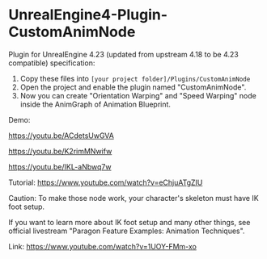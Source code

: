 # UnrealEngine4-Plugin-CustomAnimNode
Plugin for UnrealEngine 4.23 (updated from upstream 4.18 to be 4.23 compatible)
specification:

1. Copy these files into `[your project folder]/Plugins/CustomAnimNode`
2. Open the project and enable the plugin named "CustomAnimNode".
3. Now you can create "Orientation Warping" and "Speed Warping" node inside the AnimGraph of Animation Blueprint.

Demo:

https://youtu.be/ACdetsUwGVA

https://youtu.be/K2rimMNwifw

https://youtu.be/IKL-aNbwq7w

Tutorial: https://www.youtube.com/watch?v=eChjuATgZIU

Caution:
To make those node work, your character's skeleton must have IK foot setup.

If you want to learn more about IK foot setup and many other things, see official livestream "Paragon Feature Examples: Animation Techniques".

Link:
https://www.youtube.com/watch?v=1UOY-FMm-xo
